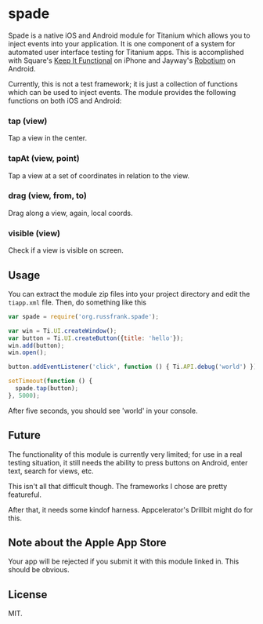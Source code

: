 # spade

Spade is a native iOS and Android module for Titanium which allows you to
inject events into your application.  It is one component of a system for
automated user interface testing for Titanium apps.  This is accomplished with
Square's [Keep It Functional](https://github.com/square/KIF) on iPhone and
Jayway's [Robotium](https://github.com/jayway/robotium) on Android.

Currently, this is not a test framework; it is just a collection of functions
which can be used to inject events.  The module provides the following functions
on both iOS and Android:

### tap (view)

Tap a view in the center.

### tapAt (view, point)

Tap a view at a set of coordinates in relation to the view.

### drag (view, from, to)

Drag along a view, again, local coords.

### visible (view)

Check if a view is visible on screen.

## Usage

You can extract the module zip files into your project directory and edit
the `tiapp.xml` file. Then, do something like this

```javascript
var spade = require('org.russfrank.spade');

var win = Ti.UI.createWindow();
var button = Ti.UI.createButton({title: 'hello'});
win.add(button);
win.open();

button.addEventListener('click', function () { Ti.API.debug('world') });

setTimeout(function () {
  spade.tap(button);
}, 5000);
```

After five seconds, you should see 'world' in your console.

## Future

The functionality of this module is currently very limited; for use in a real
testing situation, it still needs the ability to press buttons on Android,
enter text, search for views, etc.

This isn't all that difficult though.  The frameworks I chose are pretty
featureful.

After that, it needs some kindof harness. Appcelerator's Drillbit might do for
this.

## Note about the Apple App Store

Your app will be rejected if you submit it with this module linked in.  This
should be obvious.

## License

MIT.
